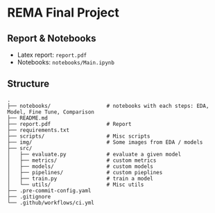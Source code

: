 # REMA Final Project

## Report & Notebooks

- Latex report: `report.pdf` 
- Notebooks: `notebooks/Main.ipynb`

## Structure

```
.
├── notebooks/                  # notebooks with each steps: EDA, Model, Fine Tune, Comparison
├── README.md
├── report.pdf                  # Report
├── requirements.txt
├── scripts/                    # Misc scripts
├── img/                        # Some images from EDA / models
├── src/
│   ├── evaluate.py             # evaluate a given model
│   ├── metrics/                # custom metrics
│   ├── models/                 # custom models
│   ├── pipelines/              # custom pieplines
│   ├── train.py                # train a model
│   └── utils/                  # Misc utils
├── .pre-commit-config.yaml
├── .gitignore
└── .github/workflows/ci.yml
```
